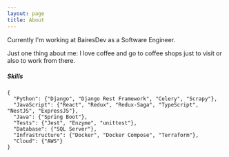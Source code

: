 ```yaml
---
layout: page
title: About
---
```


Currently I'm working at BairesDev as a Software Engineer.

Just one thing about me: I love coffee and go to coffee shops just to visit or also to work from there.

##### Skills

```
{
  "Python": {"Django", "Django Rest Framework", "Celery", "Scrapy"},
  "JavaScript": {"React", "Redux", "Redux-Saga", "TypeScript", "NestJS", "ExpressJS"},
  "Java": {"Spring Boot"},
  "Tests": {"Jest", "Enzyme", "unittest"},
  "Database": {"SQL Server"},
  "Infrastructure": {"Docker", "Docker Compose", "Terraform"},
  "Cloud": {"AWS"}
}
```

